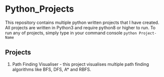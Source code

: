# Python_Projects
This repository contains multiple python written projects that I have created. All projects are written in Python3 and require python8 or higher to run. To run any of projects, simply type in your command console `python Project-Name`

## Projects
1. Path Finding Visualiser - this project visualises multiple path finding algorithms like BFS, DFS, A* and RBFS.